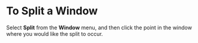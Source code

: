 # To Split a Window

Select **Split** from the **Window** menu, and then click the point in
the window where you would like the split to occur.
